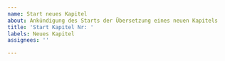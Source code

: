 ```yaml
---
name: Start neues Kapitel
about: Ankündigung des Starts der Übersetzung eines neuen Kapitels
title: 'Start Kapitel Nr: '
labels: Neues Kapitel
assignees: ''

---
```



